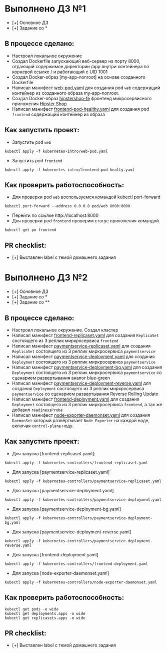# Выполнено ДЗ №1

 - [+] Основное ДЗ
 - [+] Задание со *

## В процессе сделано:
 - Настроил локальное окружение
 - Создал Dockerfile запускающий веб-сервер на порту 8000, отдающий содержимое директории /app внутри контейнера по корневой ссылке / и работающий с UID 1001
 - Создал Docker-образ [my-app-nonroot] на основе созданного Dockerfile
 - Написал манифест [web-pod.yaml](kubernetes-intro/web-pod.yaml) для создания pod `web` содержащий контейнер из созданного образа my-app-nonroot.
 - Создал Docker-образ [hipstershop-fe] фронтенд микросервисного приложения [Hipster Shop]
 - Написал манифест [frontend-pod-healthy.yaml](kubernetes-intro/frontend-pod-healty.yaml) для создания pod `frontend` содержащий контейнер из образа

## Как запустить проект:
 - Запустить pod `web`
 ```
 kubectl apply -f kubernetes-intro/web-pod.yaml
 ```
 - Запустить pod `frontend`
 ```
 kubectl apply -f kubernetes-intro/frontend-pod-healty.yaml
 ```

## Как проверить работоспособность:
 - Для проверки pod `web` воспользуемся командой kubectl port-forward
 ```
 kubectl port-forward --address 0.0.0.0 pod/web 8000:8000
 ```
 - Перейти по ссылке http://localhost:8000
 - Для проверки pod `frontend` проверим статус приложения командой
 ```
 kubectl get po frontend
 ```

## PR checklist:
 - [+] Выставлен label с темой домашнего задания

[//]:
    [my-app-nonroot]:<https://hub.docker.com/r/bart08rus/my-app-nonroot>
    [hipstershop-fe]:<https://hub.docker.com/r/bart08rus/hipstershop-fe>
    [Hipster Shop]:<https://github.com/GoogleCloudPlatform/microservices-demo>

# Выполнено ДЗ №2

 - [+] Основное ДЗ
 - [+] Задание со *
 - [+] Задание со **

## В процессе сделано:
 - Настроил локальное окружение. Создал кластер
 - Написал манифест [frontend-replicaset.yaml](kubernetes-controllers/frontend-replicaset.yaml) для создания `ReplicaSet` состоящего из 3 реплик миркросервиса `frontend`
 - Написал манифест [paymentservice-replicaset.yaml](kubernetes-controllers/paymentservice-replicaset.yaml) для создания `ReplicaSet` состоящего из 3 реплик миркросервиса `paymentservice`
 - Написал манифест [paymentservice-deployment.yaml](kubernetes-controllers/paymentservice-deployment.yaml) для создания `Deployment` состоящего из 3 реплик миркросервиса `paymentservice`
 - Написал манифест [paymentservice-deployment-bg.yaml](kubernetes-controllers/paymentservice-deployment-bg.yaml) для создания `Deployment` состоящего из 3 реплик миркросервиса `paymentservice` со сценарием развертывания аналог blue-green
 - Написал манифест [paymentservice-deployment-reverse.yaml](kubernetes-controllers/paymentservice-deployment-reverse.yaml) для создания `Deployment` состоящего из 3 реплик миркросервиса `paymentservice` со сценарием развертывания Reverse Rolling Update
 - Написал манифест [frontend-deployment.yaml](kubernetes-controllers/frontend-deployment.yaml) для создания `Deployment` состоящего из 3 реплик миркросервиса `frontend`, а так же добавил `readinessProbe`
 - Написал манифест [node-exporter-daemonset.yaml](kubernetes-controllers/node-exporter-daemonset.yaml) для создания `DaemonSet` который развёртывает `Node Exporter` на каждой ноде, включая `control-plane` ноду.

## Как запустить проект:
 - Для запуска [frontend-replicaset.yaml]:
 ```
 kubectl apply -f kubernetes-controllers/frontend-replicaset.yaml
 ```
 - Для запуска [paymentservice-replicaset.yaml]
 ```
 kubectl apply -f kubernetes-controllers/paymentservice-replicaset.yaml
 ```
 - Для запуска [paymentservice-deployment.yaml]
 ```
 kubectl apply -f kubernetes-controllers/paymentservice-deployment.yaml
 ```
 - Для запуска [paymentservice-deployment-bg.yaml]
 ```
 kubectl apply -f kubernetes-controllers/paymentservice-deployment-bg.yaml
 ```
 - Для запуска [paymentservice-deployment-reverse.yaml]
 ```
 kubectl apply -f kubernetes-controllers/paymentservice-deployment-reverse.yaml
 ```
 - Для запуска [frontend-deployment.yaml]
 ```
 kubectl apply -f kubernetes-controllers/frontend-deployment.yaml
 ```
 - Для запуска [node-exporter-daemonset.yaml]
 ```
 kubectl apply -f kubernetes-controllers/node-exporter-daemonset.yaml
 ```

## Как проверить работоспособность:
 ```
 kubectl get pods -o wide
 kubectl get deployments.apps -o wide
 kubectl get replicasets.apps -o wide
 ```


## PR checklist:
 - [+] Выставлен label с темой домашнего задания
